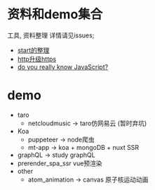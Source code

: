 # 资料和demo集合

工具, 资料整理 详情请见issues;    
+ [start的整理](https://github.com/KaierChou/Note_and_Demo/issues/2)  
+ [http升级https](https://github.com/KaierChou/Note_and_Demo/issues/3)
+ [do you really know JavaScript?](https://github.com/KaierChou/Note_and_Demo/issues/1)

# demo  

+ taro
  - netcloudmusic -> taro仿网易云 (暂时弃坑)
+ Koa  
  - puppeteer -> node爬虫
  - mt-app -> koa + mongoDB + nuxt SSR
+ graphQL -> study graphQL 
+ prerender_spa_ssr vue预渲染
+ other
  - atom_animation  ->  canvas 原子核运动动画

